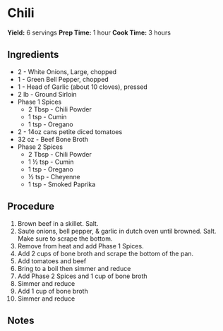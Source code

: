 # Chili
**Yield:** 6 servings
**Prep Time:** 1 hour
**Cook Time:** 3 hours

## Ingredients
- 2 - White Onions, Large, chopped
- 1 - Green Bell Pepper, chopped
- 1 - Head of Garlic (about 10 cloves), pressed
- 2 lb - Ground Sirloin
- Phase 1 Spices
  - 2 Tbsp - Chili Powder
  - 1 tsp - Cumin
  - 1 tsp - Oregano
- 2 - 14oz cans petite diced tomatoes
- 32 oz - Beef Bone Broth
- Phase 2 Spices
  - 2 Tbsp - Chili Powder
  - 1 ½  tsp - Cumin
  - 1 tsp - Oregano
  - ½ tsp - Cheyenne
  - 1 tsp - Smoked Paprika


## Procedure
1. Brown beef in a skillet. Salt.
2. Saute onions, bell pepper, & garlic in dutch oven until browned.  Salt.  Make sure to scrape the bottom.
3. Remove from heat and add Phase 1 Spices.
4. Add 2 cups of bone broth and scrape the bottom of the pan.
5. Add tomatoes and beef
6. Bring to a boil then simmer and reduce
7. Add Phase 2 Spices and 1 cup of bone broth
8. Simmer and reduce
9. Add 1 cup of bone broth
10. Simmer and reduce


## Notes

